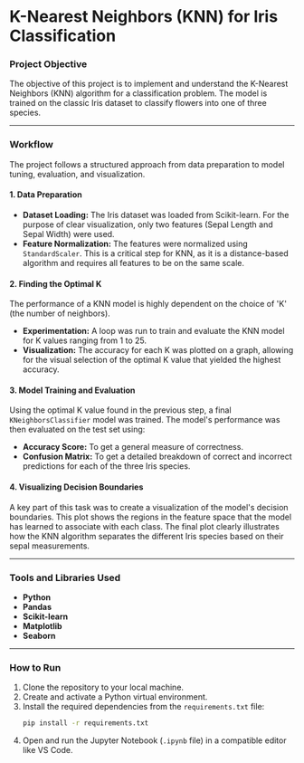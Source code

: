 # K-Nearest Neighbors (KNN) for Iris Classification

### Project Objective
The objective of this project is to implement and understand the K-Nearest Neighbors (KNN) algorithm for a classification problem. The model is trained on the classic Iris dataset to classify flowers into one of three species.

---
### Workflow

The project follows a structured approach from data preparation to model tuning, evaluation, and visualization.

#### 1. Data Preparation
* **Dataset Loading:** The Iris dataset was loaded from Scikit-learn. For the purpose of clear visualization, only two features (Sepal Length and Sepal Width) were used.
* **Feature Normalization:** The features were normalized using `StandardScaler`. This is a critical step for KNN, as it is a distance-based algorithm and requires all features to be on the same scale.

#### 2. Finding the Optimal K
The performance of a KNN model is highly dependent on the choice of 'K' (the number of neighbors).
* **Experimentation:** A loop was run to train and evaluate the KNN model for K values ranging from 1 to 25.
* **Visualization:** The accuracy for each K was plotted on a graph, allowing for the visual selection of the optimal K value that yielded the highest accuracy.

#### 3. Model Training and Evaluation
Using the optimal K value found in the previous step, a final `KNeighborsClassifier` model was trained. The model's performance was then evaluated on the test set using:
* **Accuracy Score:** To get a general measure of correctness.
* **Confusion Matrix:** To get a detailed breakdown of correct and incorrect predictions for each of the three Iris species.

#### 4. Visualizing Decision Boundaries
A key part of this task was to create a visualization of the model's decision boundaries. This plot shows the regions in the feature space that the model has learned to associate with each class. The final plot clearly illustrates how the KNN algorithm separates the different Iris species based on their sepal measurements.

---
### Tools and Libraries Used
* **Python**
* **Pandas**
* **Scikit-learn**
* **Matplotlib**
* **Seaborn**

---
### How to Run

1.  Clone the repository to your local machine.
2.  Create and activate a Python virtual environment.
3.  Install the required dependencies from the `requirements.txt` file:
    ```bash
    pip install -r requirements.txt
    ```
4.  Open and run the Jupyter Notebook (`.ipynb` file) in a compatible editor like VS Code.
